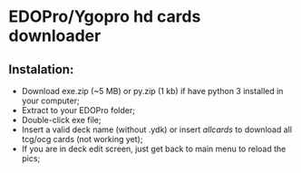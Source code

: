 # EDOPro/Ygopro hd cards downloader

## Instalation:
- Download exe.zip (~5 MB) or py.zip (1 kb) if have python 3 installed in your computer;
- Extract to your EDOPro folder;
- Double-click exe file;
- Insert a valid deck name (without .ydk) or insert *allcards* to download all tcg/ocg cards (not working yet);
- If you are in deck edit screen, just get back to main menu to reload the pics;
